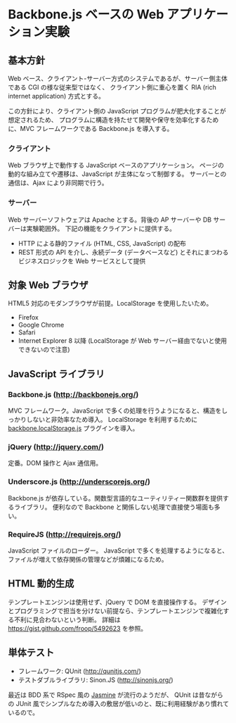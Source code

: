 Backbone.js ベースの Web アプリケーション実験
====================

基本方針
--------------------

Web ベース、クライアント-サーバー方式のシステムであるが、サーバー側主体である CGI の様な従来型ではなく、
クライアント側に重心を置く RIA (rich internet application) 方式とする。

この方針により、クライアント側の JavaScript プログラムが肥大化することが想定されるため、
プログラムに構造を持たせて開発や保守を効率化するために、MVC フレームワークである Backbone.js を導入する。

### クライアント

Web ブラウザ上で動作する JavaScript ベースのアプリケーション。
ページの動的な組み立てや遷移は、JavaScript が主体になって制御する。
サーバーとの通信は、Ajax により非同期で行う。

### サーバー

Web サーバーソフトウェアは Apache とする。背後の AP サーバーや DB サーバーは実験範囲外。
下記の機能をクライアントに提供する。

* HTTP による静的ファイル (HTML, CSS, JavaScript) の配布
* REST 形式の API を介し、永続データ (データベースなど) とそれにまつわるビジネスロジックを Web サービスとして提供


対象 Web ブラウザ
--------------------

HTML5 対応のモダンブラウザが前提。LocalStorage を使用したいため。

* Firefox
* Google Chrome
* Safari
* Internet Explorer 8 以降 (LocalStorage が Web サーバー経由でないと使用できないので注意)

JavaScript ライブラリ
--------------------

### Backbone.js (http://backbonejs.org/)

MVC フレームワーク。JavaScript で多くの処理を行うようになると、構造をしっかりしないと非効率なため導入。
LocalStorage を利用するために [backbone.localStorage.js](https://github.com/jeromegn/Backbone.localStorage) プラグインを導入。


### jQuery (http://jquery.com/)

定番。DOM 操作と Ajax 通信用。


### Underscore.js (http://underscorejs.org/)

Backbone.js が依存している。関数型言語的なユーティリティー関数群を提供するライブラリ。
便利なので Backbone と関係しない処理で直接使う場面も多い。


### RequireJS (http://requirejs.org/)

JavaScript ファイルのローダー。
JavaScript で多くを処理するようになると、ファイルが増えて依存関係の管理などが煩雑になるため。


HTML 動的生成
--------------------

テンプレートエンジンは使用せず、jQuery で DOM を直接操作する。
デザインとプログラミングで担当を分けない前提なら、テンプレートエンジンで複雑化する不利に見合わないという判断。
詳細は https://gist.github.com/froop/5492623 を参照。


単体テスト
--------------------

* フレームワーク: QUnit (http://qunitjs.com/)
* テストダブルライブラリ: Sinon.JS (http://sinonjs.org/)

最近は BDD 系で RSpec 風の [Jasmine](http://pivotal.github.io/jasmine/) が流行のようだが、
QUnit は昔ながらの JUnit 風でシンプルなため導入の敷居が低いのと、既に利用経験があり慣れているので。
